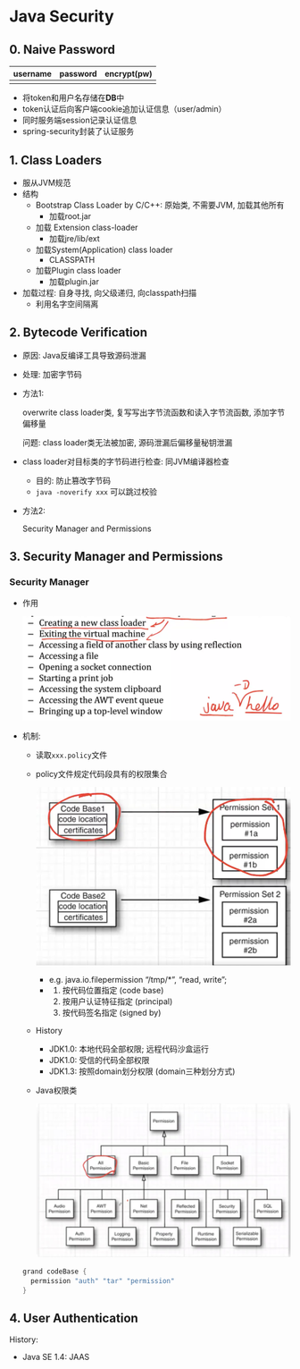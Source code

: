 # Java Security

## 0. Naive Password

| username | password | encrypt(pw) |
| -------- | -------- | ----------- |
|          |          |             |

- 将token和用户名存储在**DB**中
- token认证后向客户端cookie追加认证信息（user/admin）
- 同时服务端session记录认证信息
- spring-security封装了认证服务

## 1. Class Loaders

- 服从JVM规范
- 结构
  - Bootstrap Class Loader by C/C++: 原始类, 不需要JVM, 加载其他所有
    - 加载root.jar
  - 加载 Extension class-loader
    - 加载jre/lib/ext
  - 加载System(Application) class loader
    - CLASSPATH
  - 加载Plugin class loader
    - 加载plugin.jar
- 加载过程: 自身寻找, 向父级递归, 向classpath扫描
  - 利用名字空间隔离

## 2. Bytecode Verification

- 原因: Java反编译工具导致源码泄漏

- 处理: 加密字节码

- 方法1: 

  overwrite class loader类, 复写写出字节流函数和读入字节流函数, 添加字节偏移量

  问题: class loader类无法被加密, 源码泄漏后偏移量秘钥泄漏

- class loader对目标类的字节码进行检查: 同JVM编译器检查

  - 目的: 防止篡改字节码
  - ```java -noverify xxx``` 可以跳过校验

- 方法2:

  Security Manager and Permissions

## 3. Security Manager and Permissions

### Security Manager

- 作用

  ![image-20200316192751431](java-security.assets/image-20200316192751431.png)

- 机制:

  - 读取``xxx.policy``文件

  - policy文件规定代码段具有的权限集合

    ![image-20200316192904312](java-security.assets/image-20200316192904312.png)

    - e.g. java.io.filepermission “/tmp/*”, “read, write”;
    - 1. 按代码位置指定 (code base)
      2. 按用户认证特征指定 (principal)
      3. 按代码签名指定 (signed by)

  - History

    - JDK1.0: 本地代码全部权限; 远程代码沙盒运行
    - JDK1.0: 受信的代码全部权限
    - JDK1.3: 按照domain划分权限 (domain三种划分方式)

  - Java权限类

    ![image-20200316193318554](java-security.assets/image-20200316193318554.png)

  ```java
  grand codeBase {
    permission "auth" "tar" "permission"
  }
  ```

## 4. User Authentication

History:

- Java SE 1.4: JAAS